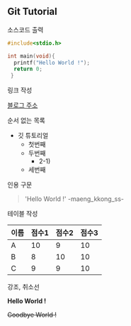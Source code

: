## Git Tutorial

소스코드 출력

```c
#include<stdio.h>

int main(void){
  printf("Hello World !");
  return 0;
 }
 ```
 
 링크 작성
 
 [블로그 주소](http://blog.naver.com/98hajin)
 
 
 순서 없는 목록
 
 * 깃 튜토리얼
    * 첫번째
    * 두번째
      * 2-1)
    * 세번째
    

인용 구문

> 'Hello World !'  -maeng_kkong_ss-


테이블 작성

이름|점수1|점수2|점수3
---|---|---|---|
A|10|9|10|
B|8|10|10|
C|9|9|10|


강조, 취소선

**Hello World !**

~~Goodbye World !~~
